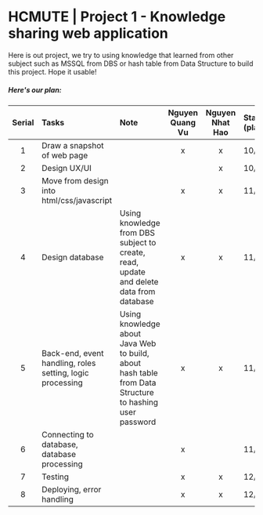# HCMUTE | Project 1 - Knowledge sharing web application
Here is out project, we try to using knowledge that learned from other subject such as MSSQL from DBS or hash table from Data Structure to build this project. Hope it usable!

##### Here's our plan:

| Serial | Tasks                                                     | Note                                                         | Nguyen Quang Vu | Nguyen Nhat Hao | Start (planning) | End (planning) | Start (reality) | End (reality) |
| :----: | :-------------------------------------------------------- | :----------------------------------------------------------- | :-------------: | :-------------: | :--------------- | :------------- | :-------------- | :------------ |
|   1    | Draw a snapshot of web page                               |                                                              |        x        |        x        | 10/08/2020       | 10/28/2020     | 10/10/2020      | 10/22/2020    |
|   2    | Design UX/UI                                              |                                                              |                 |        x        | 10/15/2020       | 11/03/2020     | 10/22/2020      |               |
|   3    | Move from design into html/css/javascript                 |                                                              |        x        |        x        | 11/05/2020       | 11/23/2020     |                 |               |
|   4    | Design database                                           | Using knowledge from DBS subject to create, read, update and delete data from database |        x        |        x        | 11/10/2020       | 12/03/2020     |                 |               |
|   5    | Back-end, event handling, roles setting, logic processing | Using knowledge about Java Web to build, about hash table from Data Structure to hashing user password |        x        |        x        | 11/25/2020       | 12/10/2020     |                 |               |
|   6    | Connecting to database, database processing               |                                                              |        x        |                 | 11/02/2020       | 12/12/2020     |                 |               |
|   7    | Testing                                                   |                                                              |        x        |        x        | 12/10/2020       | 12/15/2020     |                 |               |
|   8    | Deploying, error handling                                 |                                                              |        x        |        x        | 12/15/2020       |                |                 |               |

